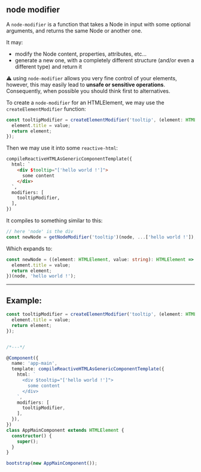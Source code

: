 ## node modifier

A `node-modifier` is a function that takes a Node in input with some optional arguments,
and returns the same Node or another one.

It may:

- modify the Node content, properties, attributes, etc...
- generate a new one, with a completely different structure (and/or even a different type) and return it

⚠️ using `node-modifier` allows you very fine control of your elements, however,
this may easily lead to **unsafe or sensitive operations**.
Consequently, when possible you should think first to alternatives.

To create a `node-modifier` for an HTMLElement, we may use the `createElementModifier` function:

```ts
const tooltipModifier = createElementModifier('tooltip', (element: HTMLElement, value: string): HTMLElement => {
  element.title = value;
  return element;
});
```

Then we may use it into some `reactive-html`:

```html
compileReactiveHTMLAsGenericComponentTemplate({
  html: `
    <div $tooltip="['hello world !']">
      some content
    </div>
  `,
  modifiers: [
    tooltipModifier,
  ],
})
```

It compiles to something similar to this:

```ts
// here 'node' is the div
const newNode = getNodeModifier('tooltip')(node, ...['hello world !']);
```

Which expands to: 

```ts
const newNode = ((element: HTMLElement, value: string): HTMLElement => {
  element.title = value;
  return element;
})(node, 'hello world !');
```

---

## Example:

```ts
const tooltipModifier = createElementModifier('tooltip', (element: HTMLElement, value: string): HTMLElement => {
  element.title = value;
  return element;
});


/*---*/

@Component({
  name: 'app-main',
  template: compileReactiveHTMLAsGenericComponentTemplate({
    html: `
      <div $tooltip="['hello world !']">
        some content
      </div>
    `,
    modifiers: [
      tooltipModifier,
    ],
  }),
})
class AppMainComponent extends HTMLElement {
  constructor() {
    super();
  }
}

bootstrap(new AppMainComponent());
```

[comment]: <> (TODO playgroud)
